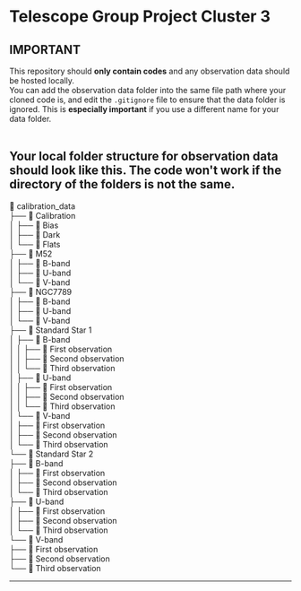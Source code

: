 # Telescope Group Project Cluster 3

## IMPORTANT

This repository should **only contain codes** and any observation data should be hosted locally. <br>
You can add the observation data folder into the same file path where your cloned code is, and edit the `.gitignore` file to ensure that the data folder is ignored. This is **especially important** if you use a different name for your data folder.<br><br>

## Your local folder structure for observation data should look like this. The code won't work if the directory of the folders is not the same.

📁 calibration_data <br>
   ├── 📁 Calibration <br>
   │   ├── 📁 Bias <br>
   │   ├── 📁 Dark <br>
   │   └── 📁 Flats <br>
   ├── 📁 M52 <br>
   │   ├── 📁 B-band <br>
   │   ├── 📁 U-band <br>
   │   └── 📁 V-band <br>
   ├── 📁 NGC7789 <br>
   │   ├── 📁 B-band <br>
   │   ├── 📁 U-band <br>
   │   └── 📁 V-band <br>
   ├── 📁 Standard Star 1 <br>
   │   ├── 📁 B-band <br>
   │   │   ├── 📁 First observation <br>
   │   │   ├── 📁 Second observation <br>
   │   │   └── 📁 Third observation <br>
   │   ├── 📁 U-band <br>
   │   │   ├── 📁 First observation <br>
   │   │   ├── 📁 Second observation <br>
   │   │   └── 📁 Third observation <br>
   │   └── 📁 V-band <br>
   │       ├── 📁 First observation <br>
   │       ├── 📁 Second observation <br>
   │       └── 📁 Third observation <br>
   └── 📁 Standard Star 2 <br>
       ├── 📁 B-band <br>
       │   ├── 📁 First observation <br>
       │   ├── 📁 Second observation <br>
       │   └── 📁 Third observation <br>
       ├── 📁 U-band <br>
       │   ├── 📁 First observation <br>
       │   ├── 📁 Second observation <br>
       │   └── 📁 Third observation <br>
       └── 📁 V-band <br>
           ├── 📁 First observation <br>
           ├── 📁 Second observation <br>
           └── 📁 Third observation <br>

---

